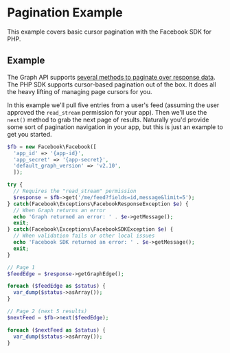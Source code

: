 # Pagination Example

This example covers basic cursor pagination with the Facebook SDK for PHP.

## Example

The Graph API supports [several methods to paginate over response data](https://developers.facebook.com/docs/graph-api/using-graph-api/#paging). The PHP SDK supports cursor-based pagination out of the box. It does all the heavy lifting of managing page cursors for you.

In this example we'll pull five entries from a user's feed (assuming the user approved the `read_stream` permission for your app). Then we'll use the `next()` method to grab the next page of results. Naturally you'd provide some sort of pagination navigation in your app, but this is just an example to get you started.

```php
$fb = new Facebook\Facebook([
  'app_id' => '{app-id}',
  'app_secret' => '{app-secret}',
  'default_graph_version' => 'v2.10',
  ]);

try {
  // Requires the "read_stream" permission
  $response = $fb->get('/me/feed?fields=id,message&limit=5');
} catch(Facebook\Exceptions\FacebookResponseException $e) {
  // When Graph returns an error
  echo 'Graph returned an error: ' . $e->getMessage();
  exit;
} catch(Facebook\Exceptions\FacebookSDKException $e) {
  // When validation fails or other local issues
  echo 'Facebook SDK returned an error: ' . $e->getMessage();
  exit;
}

// Page 1
$feedEdge = $response->getGraphEdge();

foreach ($feedEdge as $status) {
  var_dump($status->asArray());
}

// Page 2 (next 5 results)
$nextFeed = $fb->next($feedEdge);

foreach ($nextFeed as $status) {
  var_dump($status->asArray());
}
```
